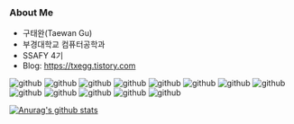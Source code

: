 ### About Me
* 구태완(Taewan Gu)
* 부경대학교 컴퓨터공학과
* SSAFY 4기
* Blog: https://txegg.tistory.com

![github](https://img.shields.io/static/v1?label=language&message=python&color=blue)
![github](https://img.shields.io/static/v1?label=language&message=javascript&color=orange)
![github](https://img.shields.io/static/v1?label=language&message=reactnative&color=green)
![github](https://img.shields.io/static/v1?label=language&message=java&color=yellowgreen)
![github](https://img.shields.io/static/v1?label=language&message=c&color=yellow)
![github](https://img.shields.io/static/v1?label=framework&message=fastapi&color=blue)
![github](https://img.shields.io/static/v1?label=framework&message=django&color=blue)
![github](https://img.shields.io/static/v1?label=framework&message=vuejs&color=orange)
![github](https://img.shields.io/static/v1?label=tools&message=git&color=blueviolet)
![github](https://img.shields.io/static/v1?label=tools&message=jira&color=blueviolet)
![github](https://img.shields.io/static/v1?label=tools&message=jenkins&color=blueviolet)
![github](https://img.shields.io/static/v1?label=tools&message=docker&color=blueviolet)
![github](https://img.shields.io/static/v1?label=tools&message=nginx&color=blueviolet)


[![Anurag's github stats](https://github-readme-stats.vercel.app/api?username=fksk94&show_icons=true&theme=cobalt)](https://github.com/anuraghazra/github-readme-stats)
